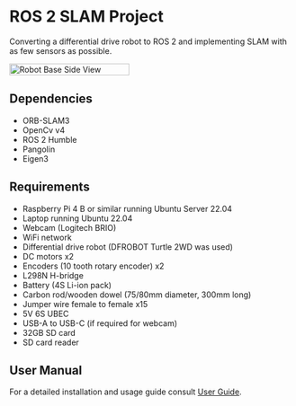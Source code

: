 # ROS 2 SLAM Project
Converting a differential drive robot to ROS 2 and implementing SLAM with as few sensors as possible.

<div style="display: flex; justify-content: space-between;">
  <img src="https://github.com/user-attachments/assets/ffbd1a9c-8ed7-4ff4-92c9-08b66369995b" alt="Robot Base Side View" style="width: 65%;">
</div>

## Dependencies
- ORB-SLAM3
- OpenCv v4
- ROS 2 Humble
- Pangolin
- Eigen3

## Requirements
- Raspberry Pi 4 B or similar running Ubuntu Server 22.04
- Laptop running Ubuntu 22.04
- Webcam (Logitech BRIO)
- WiFi network
- Differential drive robot (DFROBOT Turtle 2WD was used)
- DC motors x2
- Encoders (10 tooth rotary encoder) x2
- L298N H-bridge
- Battery (4S Li-ion pack)
- Carbon rod/wooden dowel (75/80mm diameter, 300mm long)
- Jumper wire female to female x15
- 5V 6S UBEC
- USB-A to USB-C (if required for webcam)
- 32GB SD card
- SD card reader

## User Manual
For a detailed installation and usage guide consult [User Guide](https://github.com/JosephStew-art/ROS2-SLAM-PROJECT/blob/main/Docs/User%20Guide.md).
